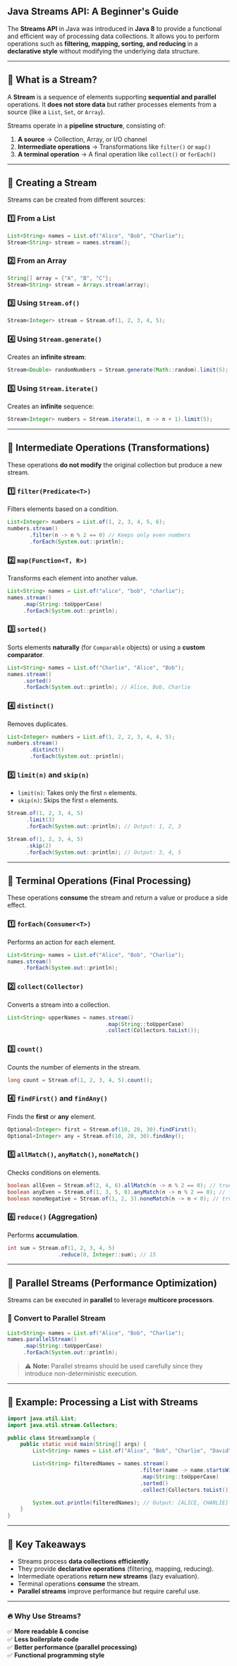 ## Java Streams API: A Beginner's Guide

The **Streams API** in Java was introduced in **Java 8** to provide a functional and efficient way of processing data collections. It allows you to perform operations such as **filtering, mapping, sorting, and reducing** in a **declarative style** without modifying the underlying data structure.

---

## 🔹 **What is a Stream?**
A **Stream** is a sequence of elements supporting **sequential and parallel** operations. It **does not store data** but rather processes elements from a source (like a `List`, `Set`, or `Array`).

Streams operate in a **pipeline structure**, consisting of:
1. **A source** → Collection, Array, or I/O channel
2. **Intermediate operations** → Transformations like `filter()` or `map()`
3. **A terminal operation** → A final operation like `collect()` or `forEach()`

---

## 🔹 **Creating a Stream**
Streams can be created from different sources:

### 1️⃣ **From a List**
```java
List<String> names = List.of("Alice", "Bob", "Charlie");
Stream<String> stream = names.stream();
```

### 2️⃣ **From an Array**
```java
String[] array = {"A", "B", "C"};
Stream<String> stream = Arrays.stream(array);
```

### 3️⃣ **Using `Stream.of()`**
```java
Stream<Integer> stream = Stream.of(1, 2, 3, 4, 5);
```

### 4️⃣ **Using `Stream.generate()`**
Creates an **infinite stream**:
```java
Stream<Double> randomNumbers = Stream.generate(Math::random).limit(5);
```

### 5️⃣ **Using `Stream.iterate()`**
Creates an **infinite** sequence:
```java
Stream<Integer> numbers = Stream.iterate(1, n -> n + 1).limit(5);
```

---

## 🔹 **Intermediate Operations (Transformations)**
These operations **do not modify** the original collection but produce a new stream.

### 1️⃣ **`filter(Predicate<T>)`**
Filters elements based on a condition.
```java
List<Integer> numbers = List.of(1, 2, 3, 4, 5, 6);
numbers.stream()
       .filter(n -> n % 2 == 0) // Keeps only even numbers
       .forEach(System.out::println);
```

### 2️⃣ **`map(Function<T, R>)`**
Transforms each element into another value.
```java
List<String> names = List.of("alice", "bob", "charlie");
names.stream()
     .map(String::toUpperCase)
     .forEach(System.out::println);
```

### 3️⃣ **`sorted()`**
Sorts elements **naturally** (for `Comparable` objects) or using a **custom comparator**.
```java
List<String> names = List.of("Charlie", "Alice", "Bob");
names.stream()
     .sorted()
     .forEach(System.out::println); // Alice, Bob, Charlie
```

### 4️⃣ **`distinct()`**
Removes duplicates.
```java
List<Integer> numbers = List.of(1, 2, 2, 3, 4, 4, 5);
numbers.stream()
       .distinct()
       .forEach(System.out::println);
```

### 5️⃣ **`limit(n)` and `skip(n)`**
- `limit(n)`: Takes only the first `n` elements.
- `skip(n)`: Skips the first `n` elements.
```java
Stream.of(1, 2, 3, 4, 5)
      .limit(3)
      .forEach(System.out::println); // Output: 1, 2, 3

Stream.of(1, 2, 3, 4, 5)
      .skip(2)
      .forEach(System.out::println); // Output: 3, 4, 5
```

---

## 🔹 **Terminal Operations (Final Processing)**
These operations **consume** the stream and return a value or produce a side effect.

### 1️⃣ **`forEach(Consumer<T>)`**
Performs an action for each element.
```java
List<String> names = List.of("Alice", "Bob", "Charlie");
names.stream()
     .forEach(System.out::println);
```

### 2️⃣ **`collect(Collector)`**
Converts a stream into a collection.
```java
List<String> upperNames = names.stream()
                               .map(String::toUpperCase)
                               .collect(Collectors.toList());
```

### 3️⃣ **`count()`**
Counts the number of elements in the stream.
```java
long count = Stream.of(1, 2, 3, 4, 5).count();
```

### 4️⃣ **`findFirst()` and `findAny()`**
Finds the **first** or **any** element.
```java
Optional<Integer> first = Stream.of(10, 20, 30).findFirst();
Optional<Integer> any = Stream.of(10, 20, 30).findAny();
```

### 5️⃣ **`allMatch()`, `anyMatch()`, `noneMatch()`**
Checks conditions on elements.
```java
boolean allEven = Stream.of(2, 4, 6).allMatch(n -> n % 2 == 0); // true
boolean anyEven = Stream.of(1, 3, 5, 8).anyMatch(n -> n % 2 == 0); // true
boolean noneNegative = Stream.of(1, 2, 3).noneMatch(n -> n < 0); // true
```

### 6️⃣ **`reduce()` (Aggregation)**
Performs **accumulation**.
```java
int sum = Stream.of(1, 2, 3, 4, 5)
                .reduce(0, Integer::sum); // 15
```

---

## 🔹 **Parallel Streams (Performance Optimization)**
Streams can be executed in **parallel** to leverage **multicore processors**.

### 🔹 **Convert to Parallel Stream**
```java
List<String> names = List.of("Alice", "Bob", "Charlie");
names.parallelStream()
     .map(String::toUpperCase)
     .forEach(System.out::println);
```
> ⚠️ **Note:** Parallel streams should be used carefully since they introduce non-deterministic execution.

---

## 🔹 **Example: Processing a List with Streams**
```java
import java.util.List;
import java.util.stream.Collectors;

public class StreamExample {
    public static void main(String[] args) {
        List<String> names = List.of("Alice", "Bob", "Charlie", "David");

        List<String> filteredNames = names.stream()
                                          .filter(name -> name.startsWith("A") || name.startsWith("C"))
                                          .map(String::toUpperCase)
                                          .sorted()
                                          .collect(Collectors.toList());

        System.out.println(filteredNames); // Output: [ALICE, CHARLIE]
    }
}
```

---

## 🔹 **Key Takeaways**
- Streams process **data collections efficiently**.
- They provide **declarative operations** (filtering, mapping, reducing).
- Intermediate operations **return new streams** (lazy evaluation).
- Terminal operations **consume** the stream.
- **Parallel streams** improve performance but require careful use.

---

### 🔥 **Why Use Streams?**
✅ **More readable & concise**  
✅ **Less boilerplate code**  
✅ **Better performance (parallel processing)**  
✅ **Functional programming style**

